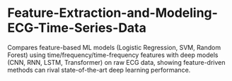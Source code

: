 # Feature-Extraction-and-Modeling-ECG-Time-Series-Data
Compares feature-based ML models (Logistic Regression, SVM, Random Forest) using time/frequency/time-frequency features with deep models (CNN, RNN, LSTM, Transformer) on raw ECG data, showing feature-driven methods can rival state-of-the-art deep learning performance.
